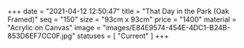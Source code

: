 +++
date = "2021-04-12 12:50:47"
title = "That Day in the Park (Oak Framed)"
seq = "150"
size = "93cm x 93cm"
price = "1400"
material = "Acrylic on Canvas"
image = "images/E84E9574-454E-4DC1-B24B-853D6EF7CC0F.jpg"
statuses = [ "Current" ]
+++

